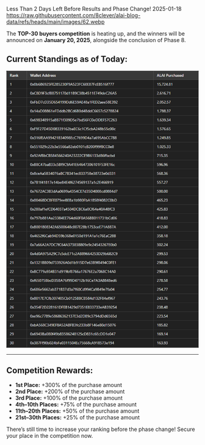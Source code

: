 Less Than 2 Days Left Before Results and Phase Change!
2025-01-18
https://raw.githubusercontent.com/8clever/alai-blog-data/refs/heads/main/images/62.webp


The **TOP-30 buyers competition** is heating up, and the winners will be announced on **January 20, 2025**, alongside the conclusion of Phase 8.

## Current Standings as of Today:

![Results](https://raw.githubusercontent.com/8clever/alai-blog-data/refs/heads/main/images/7.1.1.webp) 

---

## Competition Rewards:

- **1st Place:** +300% of the purchase amount  
- **2nd Place:** +200% of the purchase amount  
- **3rd Place:** +100% of the purchase amount  
- **4th–10th Places:** +75% of the purchase amount  
- **11th–20th Places:** +50% of the purchase amount  
- **21st–30th Places:** +25% of the purchase amount  

There’s still time to increase your ranking before the phase change! Secure your place in the competition now.
